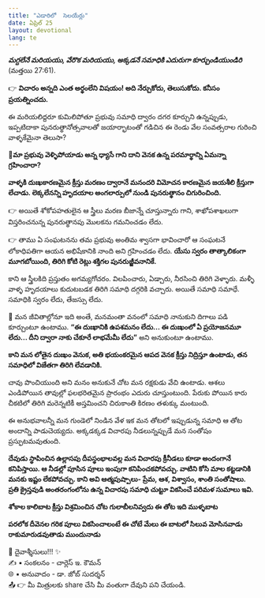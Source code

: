 ```yaml
---
title: "ఎడారిలో  సెలయేర్లు"
date: ఏప్రిల్ 25
layout: devotional
lang: te
---
```


***మగ్దలేనే మరియయు, వేరొక మరియయు, అక్కడనే సమాధికి ఎదురుగా కూర్చుండియుండిరి*** (మత్తయి 27:61). 

👉 **విచారం అన్నది ఎంత అర్థంలేని విషయం! అది నేర్చుకోదు, తెలుసుకోదు. కనీసం ప్రయత్నించదు.**

 ఈ మరియలిద్దరూ కుమిలిపోతూ ప్రభువు సమాధి ద్వారం దగర కూర్చుని ఉన్నప్పుడు, ఇప్పటిదాకా పునరుత్థానోత్సవాలతో జయార్భాటంతో గడిచిన ఈ రెండు వేల సంవత్సరాల గురించి వాళ్ళకేమైనా తెలుసా? 

**📖మా ప్రభువు వెళ్ళిపోయాడు అన్న ధ్యాసే గాని దాని వెనక ఉన్న పరమార్థాన్ని ఏమన్నా గ్రహించారా?**

**వాళ్ళకి దుఃఖకారణమైన క్రీస్తు మరణం ద్వారానే మనందరి విమోచన కారణమైన జయశీలి క్రీస్తుగా లేచాడు. లెక్కలేనన్ని హృదయాల అంగలార్పులో నుండి పునరుత్థానం చిగురించింది.**

👉 అయితే శోకోపహతులైన ఆ స్త్రీలు మరణ బీజాన్నే చూస్తున్నారు గాని, శాఖోపశాఖలుగా విస్తరించనున్న పునరుత్థానపు మొలకను గమనించడం లేదు.

👉 తాము ఏ సంఘటనను తమ ప్రభువు అంతిమ శ్వాసగా భావించారో ఆ సంఘటనే లోకాధిపతిగా ఆయన అభిషేకానికి నాంది అని గ్రహించడం లేదు. 
**యేసు స్వరం తాత్కాలికంగా మూగబోయింది, తిరిగి కోటి రెట్లు శక్తిగల పునరుజ్జీవనానికే.**

కాని ఆ స్త్రీలకిది ప్రస్తుతం అగమ్యగోచరం. విలపించారు, ఏడ్చారు, నీరసించి తిరిగి వెళ్ళారు. మళ్ళీ వాళ్ళ హృదయాలు కుదుటబడక తిరిగి సమాధి దగ్గరికి వచ్చారు. అయితే సమాధి సమాధే. సమాధికి స్వరం లేదు, తేజస్సు లేదు. 

🔺 మన జీవితాల్లోనూ ఇది అంతే, మనమంతా వనంలో సమాధి నానుకుని దిగాలు పడి కూర్చుంటూ ఉంటాము. **“ఈ దుఃఖానికి ఉపశమనం లేదు… ఈ దుఃఖంలో ఏ ప్రయోజనమూ లేదు… దీని ద్వారా నాకు చేకూరే లాభమేమీ లేదు”** అని అనుకుంటూ ఉంటాము.

 **కాని మన లోతైన దుఃఖం వెనుక, అతి భయంకరమైన ఆపద వెనక క్రీస్తు నిద్రిస్తూ ఉంటాడు, తన సమాధిలో విజేతగా తిరిగి లేవడానికి.**

చావు పొంచియుంది అని మనం అనుకునే చోట మన రక్షకుడు వేచి ఉంటాడు. ఆశలు ఎండిపోయిన తావుల్లో ఫలభరితమైన ప్రారంభం ఎదురు చూస్తుంటుంది. పేరుకు పోయిన కారు చీకటిలో తిరిగి మరెన్నటికీ అస్తమించని చిరుకాంతి కిరణం తళుక్కు మంటుంది.

 ఈ అనుభవాలన్నీ మన గుండెలో నిండిన వేళ ఇక మన తోటలో ఇప్పుడున్న సమాధి ఆ తోట అందాన్ని పాడుచెయ్యదు. అక్కడక్కడ విచారపు నీడలున్నప్పుడే మన సంతోషం ప్రస్ఫుటమవుతుంది.

 **దేవుడు స్థాపించిన ఉల్లాసపు దీపస్థంభాలవల్ల మన విచారపు క్రీనీడలు కూడా అందంగానే కనిపిస్తాయి. ఆ నీడల్లో పూసిన పూలు ఇంపుగా కనిపించకపోవచ్చు. వాటిని కోసి మాల కట్టడానికి మనకు ఇష్టం లేకపోవచ్చు. కాని అవి ఆత్మపుష్పాలు- ప్రేమ, ఆశ, విశ్వాసం, శాంతి సంతోషాలు. ప్రతి క్రైస్తవుడి అంతరంగంలోను ఉన్న విచారపు సమాధి చుట్టూ వికసించే పరిమళ సుమాలు ఇవి.**

**శోకాల కాలిబాట క్రీస్తు విశ్రమించిన చోట గులాబీలనివ్వదు ఈ తోట ఇది ముళ్ళబాట**
 
**పరలోక దీవెనల గరిక పూలు వికసించాలంటే ఈ చోటే మేలు ఈ బాటలో సిలువ మోసినవాడు రాకుమారుడవుతాడు ముందునాడు**

<div class="blessing">🙏 <span class="bless-text">దైవాశ్శీసులు!!!</span> ✨</div>

<div class="credit">✍️ <span class="credit-text">▪ సంకలనం - చార్లెస్ ఇ. కౌమన్</span></div>
<div class="credit">🌐 <span class="credit-text">▪ అనువాదం - డా. జోబ్ సుదర్శన్</span></div>


<div class="share">📤 👉 <span class="share-text">మీ మిత్రులకు share చేసి మీ వంతుగా దేవుని పని చేయండి.</span></div>

